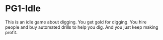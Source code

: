 # PG1-Idle

This is an idle game about digging. You get gold for digging. You hire people and buy automated drills to help you dig. And you just keep making profit.
